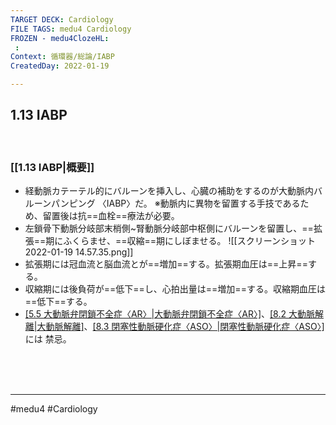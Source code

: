 ```yaml
---
TARGET DECK: Cardiology
FILE TAGS: medu4 Cardiology
FROZEN - medu4ClozeHL:
 : 
Context: 循環器/総論/IABP
CreatedDay: 2022-01-19

---
```


## 1.13 IABP

<br>

### [[1.13 IABP|概要]]
* 経動脈カテーテル的にバルーンを挿入し、心臓の補助をするのが大動脈内バルーンパンピング 〈IABP〉だ。
 ※動脈内に異物を留置する手技であるため、留置後は抗==血栓==療法が必要。
 * 左鎖骨下動脈分岐部末梢側~腎動脈分岐部中枢側にバルーンを留置し、==拡張==期にふくらませ、==収縮==期にしぼませる。
![[スクリーンショット 2022-01-19 14.57.35.png]]
* 拡張期には冠血流と脳血流とが==増加==する。拡張期血圧は==上昇==する。
* 収縮期には後負荷が==低下==し、心拍出量は==増加==する。収縮期血圧は==低下==する。
* [[5.5 大動脈弁閉鎖不全症〈AR〉|大動脈弁閉鎖不全症〈AR〉]](☞逆流悪化)、[[8.2 大動脈解離|大動脈解離]](☞解離悪化)、[[8.3 閉塞性動脈硬化症〈ASO〉|閉塞性動脈硬化症〈ASO〉]](☞下肢虚血悪化)には 禁忌。
 
 
<!--ID: 1643709297011-->



<br><br><br>

---
#medu4 #Cardiology